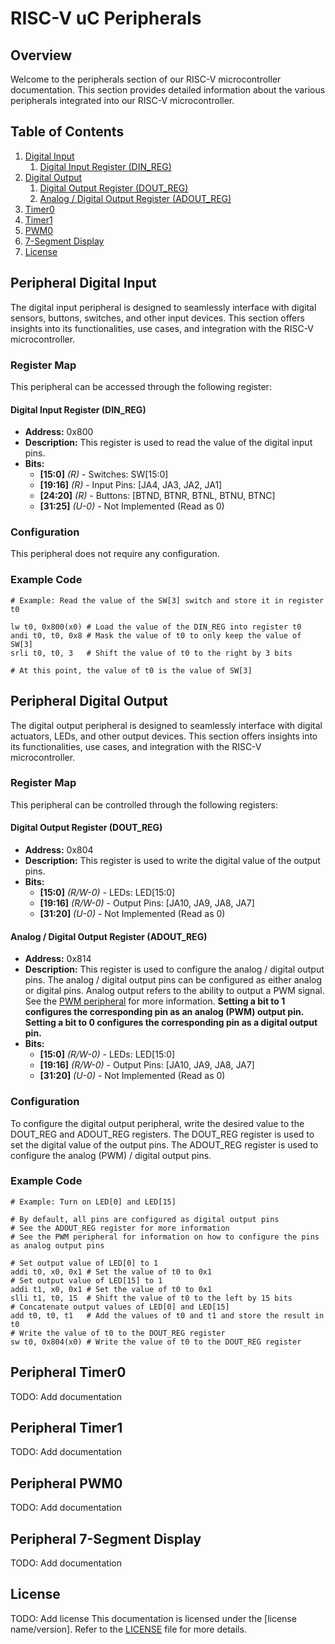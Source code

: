 # RISC-V uC Peripherals

## Overview

Welcome to the peripherals section of our RISC-V microcontroller documentation. This section provides detailed information about the various peripherals integrated into our RISC-V microcontroller.

## Table of Contents

1. [Digital Input](#peripheral-digital-input)
    1. [Digital Input Register (DIN_REG)](#digital-input-register-din_reg)
2. [Digital Output](#peripheral-digital-output)
    1. [Digital Output Register (DOUT_REG)](#digital-output-register-dout_reg)
    2. [Analog / Digital Output Register (ADOUT_REG)](#analog--digital-output-register-adout_reg)
3. [Timer0](#peripheral-timer0)
4. [Timer1](#peripheral-timer1)
5. [PWM0](#peripheral-pwm0)
6. [7-Segment Display](#peripheral-7-segment-display)
7. [License](#license)

## Peripheral Digital Input

The digital input peripheral is designed to seamlessly interface with digital sensors, buttons, switches, and other input devices. This section offers insights into its functionalities, use cases, and integration with the RISC-V microcontroller.

### Register Map

This peripheral can be accessed through the following register:

#### Digital Input Register (DIN_REG)

-   **Address:** 0x800
-   **Description:** This register is used to read the value of the digital input pins.
-   **Bits:**
    -   **[15:0]** _(R)_ - Switches: SW[15:0]
    -   **[19:16]** _(R)_ - Input Pins: [JA4, JA3, JA2, JA1]
    -   **[24:20]** _(R)_ - Buttons: [BTND, BTNR, BTNL, BTNU, BTNC]
    -   **[31:25]** _(U-0)_ - Not Implemented (Read as 0)

### Configuration

This peripheral does not require any configuration.

### Example Code

```assembly
# Example: Read the value of the SW[3] switch and store it in register t0

lw t0, 0x800(x0) # Load the value of the DIN_REG into register t0
andi t0, t0, 0x8 # Mask the value of t0 to only keep the value of SW[3]
srli t0, t0, 3   # Shift the value of t0 to the right by 3 bits

# At this point, the value of t0 is the value of SW[3]
```

## Peripheral Digital Output

The digital output peripheral is designed to seamlessly interface with digital actuators, LEDs, and other output devices. This section offers insights into its functionalities, use cases, and integration with the RISC-V microcontroller.

### Register Map

This peripheral can be controlled through the following registers:

#### Digital Output Register (DOUT_REG)

-   **Address:** 0x804
-   **Description:** This register is used to write the digital value of the output pins.
-   **Bits:**
    -   **[15:0]** _(R/W-0)_ - LEDs: LED[15:0]
    -   **[19:16]** _(R/W-0)_ - Output Pins: [JA10, JA9, JA8, JA7]
    -   **[31:20]** _(U-0)_ - Not Implemented (Read as 0)

#### Analog / Digital Output Register (ADOUT_REG)

-   **Address:** 0x814
-   **Description:** This register is used to configure the analog / digital output pins. The analog / digital output pins can be configured as either analog or digital pins. Analog output refers to the ability to output a PWM signal. See the [PWM peripheral](#peripheral-pwm0) for more information. **Setting a bit to 1 configures the corresponding pin as an analog (PWM) output pin. Setting a bit to 0 configures the corresponding pin as a digital output pin.**
-   **Bits:**
    -   **[15:0]** _(R/W-0)_ - LEDs: LED[15:0]
    -   **[19:16]** _(R/W-0)_ - Output Pins: [JA10, JA9, JA8, JA7]
    -   **[31:20]** _(U-0)_ - Not Implemented (Read as 0)

### Configuration

To configure the digital output peripheral, write the desired value to the DOUT_REG and ADOUT_REG registers. The DOUT_REG register is used to set the digital value of the output pins. The ADOUT_REG register is used to configure the analog (PWM) / digital output pins.

### Example Code

```assembly
# Example: Turn on LED[0] and LED[15]

# By default, all pins are configured as digital output pins
# See the ADOUT_REG register for more information
# See the PWM peripheral for information on how to configure the pins as analog output pins

# Set output value of LED[0] to 1
addi t0, x0, 0x1 # Set the value of t0 to 0x1
# Set output value of LED[15] to 1
addi t1, x0, 0x1 # Set the value of t0 to 0x1
slli t1, t0, 15  # Shift the value of t0 to the left by 15 bits
# Concatenate output values of LED[0] and LED[15]
add t0, t0, t1   # Add the values of t0 and t1 and store the result in t0
# Write the value of t0 to the DOUT_REG register
sw t0, 0x804(x0) # Write the value of t0 to the DOUT_REG register
```

## Peripheral Timer0

TODO: Add documentation

## Peripheral Timer1

TODO: Add documentation

## Peripheral PWM0

TODO: Add documentation

## Peripheral 7-Segment Display

TODO: Add documentation

## License

TODO: Add license
This documentation is licensed under the [license name/version]. Refer to the [LICENSE](LICENSE) file for more details.
